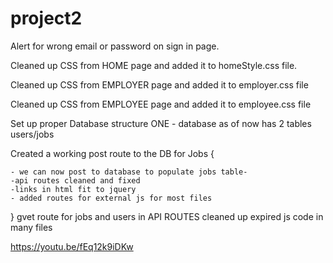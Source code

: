 # project2

Alert for wrong email or password on sign in page. 

Cleaned up CSS from HOME page and added it to homeStyle.css file.

Cleaned up CSS from EMPLOYER page and added it to employer.css file

Cleaned up CSS from EMPLOYEE page and added it to employee.css file

Set up proper Database structure  ONE - database as of now has 2 tables users/jobs

Created a working post route to the DB for Jobs {

    - we can now post to database to populate jobs table-
    -api routes cleaned and fixed
    -links in html fit to jquery
    - added routes for external js for most files
}
 gvet route for jobs and users in API ROUTES
cleaned up expired js code in many files

https://youtu.be/fEq12k9iDKw

